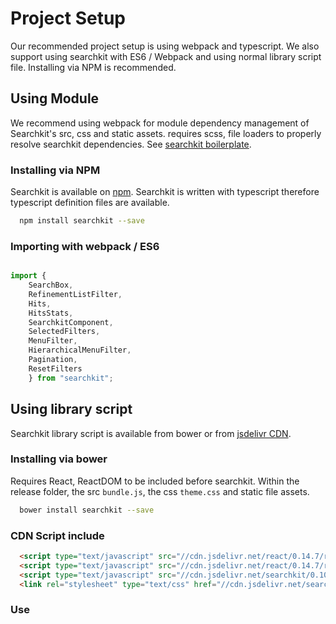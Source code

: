 # Project Setup
Our recommended project setup is using webpack and typescript. We also support using searchkit with ES6 / Webpack and using normal library script file. Installing via NPM is recommended.

## Using Module
We recommend using webpack for module dependency management of Searchkit's src, css and static assets. requires scss, file loaders to properly resolve searchkit dependencies. See [searchkit boilerplate](http://github.com/searchkit/searchkit-boilerplate).

### Installing via NPM
Searchkit is available on [npm](http://npmjs.com/package/searchkit). Searchkit is written with typescript therefore typescript definition files are available.

```sh
  npm install searchkit --save
```

### Importing with webpack / ES6

```js

import {
	SearchBox,
	RefinementListFilter,
	Hits,
	HitsStats,
	SearchkitComponent,
	SelectedFilters,
	MenuFilter,
	HierarchicalMenuFilter,
	Pagination,
	ResetFilters
	} from "searchkit";

```

## Using library script
Searchkit library script is available from bower or from [jsdelivr CDN](https://www.jsdelivr.com/?query=searchkit).

### Installing via bower
Requires React, ReactDOM to be included before searchkit. Within the release folder, the src `bundle.js`, the css `theme.css` and static file assets.

```sh
  bower install searchkit --save
```

### CDN Script include

```html
  <script type="text/javascript" src="//cdn.jsdelivr.net/react/0.14.7/react.min.js"></script>
  <script type="text/javascript" src="//cdn.jsdelivr.net/react/0.14.7/react-dom.min.js"></script>
  <script type="text/javascript" src="//cdn.jsdelivr.net/searchkit/0.10.0/bundle.js"></script>
  <link rel="stylesheet" type="text/css" href="//cdn.jsdelivr.net/searchkit/0.10.0/theme.css">
```

### Use

[](codepen://searchkit/vLgLOw?height=800&defaultTab=js)
